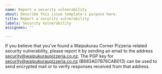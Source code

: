 ```yaml
---
name: Report a security vulnerability
about: Describe this issue template's purpose here.
title: Report a security vulnerability
labels: Security Vulnerability
assignees: ''

---
```


If you believe that you've found a Waipukurau Corner Pizzeria-related security vulnerability, please report it by sending an email to the address security@waipukuraupizzeria.co.nz. The PGP key for security@waipukuraupizzeria.co.nz (B683AD7B76CAB013) can be used to send encrypted mail or to verify responses received from that address.
